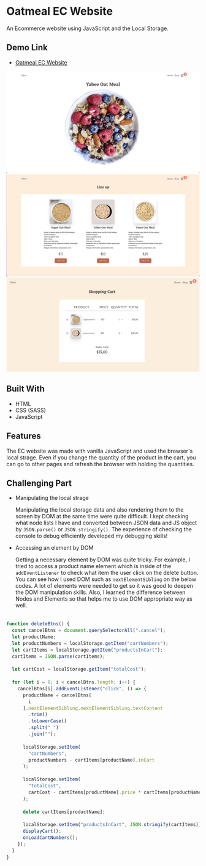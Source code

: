 # Oatmeal EC Website

An Ecommerce website using JavaScript and the Local Storage.

## Demo Link

- [Oatmeal EC Website](http://oatmeal-ec-site.netlify.app)

![The top image](./imgs/Screen%20Shot%202022-10-06%20at%2012.57.56%20PM.png)
![The shop image](./imgs/Screen%20Shot%202022-10-06%20at%2011.56.14%20AM.png)
![The cart image](./imgs/Screen%20Shot%202022-10-06%20at%2011.56.40%20AM.png)

## Built With

- HTML
- CSS (SASS)
- JavaScript


## Features


The EC website was made with vanilla JavaScript and used the browser's local strage. Even if you change the quantity of the product in the cart, you can go to other pages and refresh the browser with holding the quantities.


## Challenging Part


- Manipulating the local strage

  Manipulating the local storage data and also rendering them to the screen by DOM at the same time were quite difficult.  I kept checking what node lists I have and converted between JSON data and JS object by `JSON.parse()` or `JSON.stringify()`. The experience of checking the console to debug efficiently developed my debugging skills!



- Accessing an element by DOM

  Getting a necessary element by DOM was quite tricky. For example, I tried to access a product name element which is inside of the `addEventListener` to check what item the user click on the delete button.  You can see how I used DOM such as `nextElementSibling` on the below codes.  A lot of elements were needed to get so it was good to deepen the DOM manipulation skills. Also, I learned the difference between Nodes and Elements so that helps me to use DOM appropriate way as well.



```javascript

function deleteBtns() {
  const cancelBtns = document.querySelectorAll(".cancel");
  let productName;
  let productNumbers = localStorage.getItem("cartNumbers");
  let cartItems = localStorage.getItem("productsInCart");
  cartItems = JSON.parse(cartItems);

  let cartCost = localStorage.getItem("totalCost");

  for (let i = 0; i < cancelBtns.length; i++) {
    cancelBtns[i].addEventListener("click", () => {
      productName = cancelBtns[
        i
      ].nextElementSibling.nextElementSibling.textContent
        .trim()
        .toLowerCase()
        .split(" ")
        .join("");

      localStorage.setItem(
        "cartNumbers",
        productNumbers - cartItems[productName].inCart
      );

      localStorage.setItem(
        "totalCost",
        cartCost - cartItems[productName].price * cartItems[productName].inCart
      );

      delete cartItems[productName];

      localStorage.setItem("productsInCart", JSON.stringify(cartItems));
      displayCart();
      onLoadCartNumbers();
    });
  }
}

```
